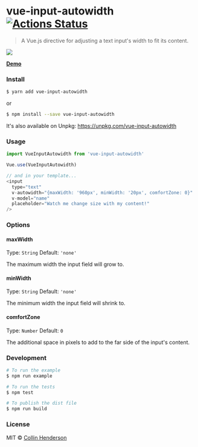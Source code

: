 # vue-input-autowidth [![Actions Status](https://github.com/syropian/vue-input-autowidth/workflows/Tests/badge.svg)](https://github.com/syropian/vue-input-autowidth/actions)

> A Vue.js directive for adjusting a text input's width to fit its content.

![](http://d.pr/i/lfmNKs+)

**[Demo](https://syropian.github.io/vue-input-autowidth/)**

### Install

```bash
$ yarn add vue-input-autowidth
```

or

```bash
$ npm install --save vue-input-autowidth
```

It's also available on Unpkg: https://unpkg.com/vue-input-autowidth

### Usage

```js
import VueInputAutowidth from 'vue-input-autowidth'

Vue.use(VueInputAutowidth)

// and in your template...
<input
  type="text"
  v-autowidth="{maxWidth: '960px', minWidth: '20px', comfortZone: 0}"
  v-model="name"
  placeholder="Watch me change size with my content!"
/>
```

### Options

#### maxWidth

Type: `String`
Default: `'none'`

The maximum width the input field will grow to.

#### minWidth

Type: `String`
Default: `'none'`

The minimum width the input field will shrink to.

#### comfortZone

Type: `Number`
Default: `0`

The additional space in pixels to add to the far side of the input's content.

### Development

```bash
# To run the example
$ npm run example

# To run the tests
$ npm test

# To publish the dist file
$ npm run build
```

### License

MIT © [Collin Henderson](https://github.com/syropian)

